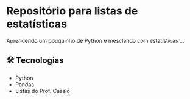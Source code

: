 # Repositório para listas de estatísticas

Aprendendo um pouquinho de Python e mesclando com estatísticas ... 
## 🛠  Tecnologias

 - Python
 - Pandas
 - Listas do Prof. Cássio


